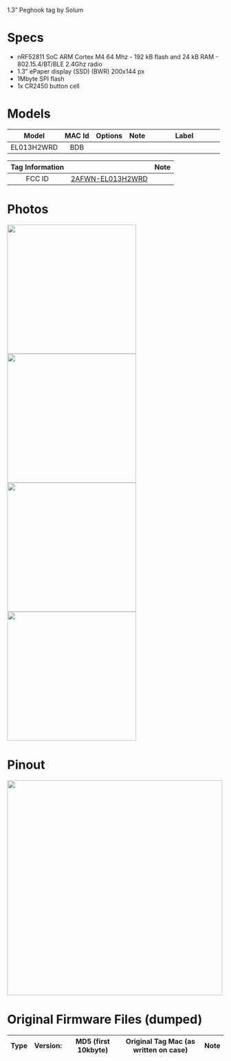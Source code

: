 1.3” Peghook tag by Solum

# Specs #
* nRF52811 SoC ARM Cortex M4 64 Mhz - 192 kB flash and 24 kB RAM - 802.15.4/BT/BLE 2.4Ghz radio
* 1.3” ePaper display (SSD) (BWR) 200x144 px
* 1Mbyte SPI flash
* 1x CR2450 button cell

# Models # 
Model | MAC Id | Options | Note | Label
:-------------------------:|:------:|:-----------------------:|:-------------------------:|:---------------------:
EL013H2WRD | BDB | | | <img width="150" sec="https://github.com/jjwbruijn/OpenEPaperLink/assets/2544995/51b3ac86-594c-4fa7-ba7c-4f7a5215c9f3">

 Tag Information                     |       | Note
:-------------------------:|:-------------------------:|:-------------------------:
FCC ID | [2AFWN-EL013H2WRD](https://fcc.report/FCC-ID/2AFWN-EL013H2WRD)

# Photos #

<img width="300" src="https://github.com/jjwbruijn/OpenEPaperLink/assets/2544995/9900c18c-46a4-46bb-a351-33fe88e96c30">
<img width="300" src="https://github.com/jjwbruijn/OpenEPaperLink/assets/2544995/76802aee-03b0-4e64-9054-c3924f46e2e9">
<img width="300" src="">
<img width="300" src="">
<br/>

# Pinout #
<a href="https://github.com/jjwbruijn/OpenEPaperLink/assets/2544995/3e9e4436-911d-4565-9a4d-8735c1458336"><img height="500" src="https://github.com/jjwbruijn/OpenEPaperLink/assets/2544995/3e9e4436-911d-4565-9a4d-8735c1458336"></a>
<br/>

# Original Firmware Files (dumped) #
Type | Version:     | MD5 (first 10kbyte) | Original Tag Mac (as written on case)| Note
:------------------:|:----------:|:-------------:|:--------------:|:---------------:
